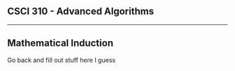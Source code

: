 ## CSCI 310 - Advanced Algorithms

---

## Mathematical Induction

Go back and fill out stuff here I guess